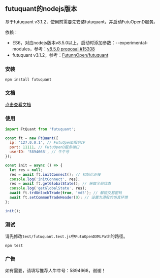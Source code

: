 ## futuquant的nodejs版本

基于futuquant v3.1.2，使用前需要先安装futuquant，并启动FutuOpenD服务。

依赖：

* ES6，对应nodejs版本v8.5.0以上，启动时添加参数：--experimental-modules，参考：[v8.5.0 proposal #15308](https://github.com/nodejs/node/pull/15308)
* futuquant v3.1.2，参考：[FutunnOpen/futuquant](https://github.com/FutunnOpen/futuquant/)

### 安装

```
npm install futuquant
```

### 文档

[点击查看文档](https://yisbug.github.io/futuquant/doc/futuquant/0.1.0/index.html)

### 使用

```javascript
import FtQuant from 'futuquant';

const ft = new FtQuant({
  ip: '127.0.0.1', // FutuOpenD服务IP
  port: 11111, // FutuOpenD服务端口
  userID: '5894668', // 牛牛号
});

const init = async () => {
  let res = null;
  res = await ft.initConnect(); // 初始化连接
  console.log('initConnect', res);
  res = await ft.getGlobalState(); // 获取全局状态
  console.log('getGlobalState', res);
  await ft.trdUnlockTrade(true, 'md5'); // 解锁交易密码
  await ft.setCommonTradeHeader(0); // 设置为港股的仿真环境
};

init();

```

### 测试

请先修改`test/futuquant.test.js`中`FutuOpenDXMLPath`的路径。

```
npm test
```

### 广告

如有需要，请填写推荐人牛牛号：5894668，谢谢！